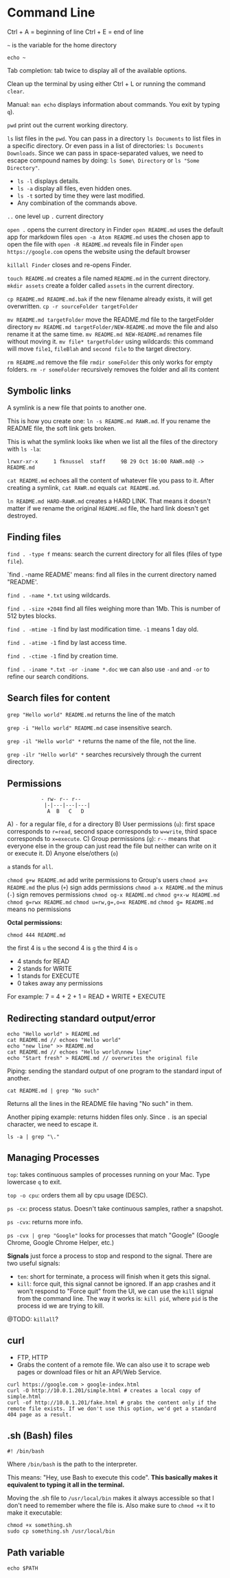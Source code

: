 # Command Line

Ctrl + A = beginning of line
Ctrl + E = end of line

`~` is the variable for the home directory

```
echo ~
```

Tab completion: tab twice to display all of the available options.

Clean up the terminal by using either Ctrl + L or running the command `clear`.

Manual: `man echo` displays information about commands. You exit by typing `q`).

`pwd` print out the current working directory.

`ls` list files in the `pwd`. You can pass in a directory `ls Documents` to list files in a specific directory. Or even pass in a list of directories: `ls Documents Downloads`. Since we can pass in space-separated values, we need to escape compound names by doing: `ls Some\ Directory` or `ls "Some Directory"`.

* `ls -l` displays details.
* `ls -a` display all files, even hidden ones.
* `ls -t` sorted by time they were last modified.
* Any combination of the commands above.

`..` one level up
`.` current directory

`open .` opens the current directory in Finder
`open README.md` uses the default app for markdown files
`open -a Atom README.md` uses the chosen app to open the file with
`open -R README.md` reveals file in Finder
`open https://google.com` opens the website using the default browser

`killall Finder` closes and re-opens Finder.

`touch README.md` creates a file named `README.md` in the current directory.
`mkdir assets` create a folder called `assets` in the current directory.

`cp README.md README.md.bak` if the new filename already exists, it will get overwritten.
`cp -r sourceFolder targetFolder`

`mv README.md targetFolder` move the README.md file to the targetFolder directory
`mv README.md targetFolder/NEW-README.md` move the file and also rename it at the same time.
`mv README.md NEW-README.md` renames file without moving it.
`mv file* targetFolder` using wildcards: this command will move `file1`, `fileBlah` and `second file` to the target directory.

`rm README.md` remove the file
`rmdir someFolder` this only works for empty folders.
`rm -r someFolder` recursively removes the folder and all its content

## Symbolic links

A symlink is a new file that points to another one. 

This is how you create one: `ln -s README.md RAWR.md`. If you rename the README file, the soft link gets broken.

This is what the symlink looks like when we list all the files of the directory with `ls -la`:

```
lrwxr-xr-x     1 fknussel  staff     9B 29 Oct 16:00 RAWR.md@ -> README.md
```

`cat README.md` echoes all the content of whatever file you pass to it. After creating a symlink, `cat RAWR.md` equals `cat README.md`.

`ln README.md HARD-RAWR.md` creates a HARD LINK. That means it doesn't matter if we rename the original `README.md` file, the hard link doesn't get destroyed.

## Finding files

`find . -type f` means: search the current directory for all files (files of type `file`).

`find . -name README' means: find all files in the current directory named "README'.

`find . -name *.txt` using wildcards.

`find . -size +2048` find all files weighing more than 1Mb. This is number of 512 bytes blocks.

`find . -mtime -1` find by last modification time. `-1` means 1 day old.

`find . -atime -1` find by last access time.

`find . -ctime -1` find by creation time.

`find . -iname *.txt -or -iname *.doc` we can also use `-and` and `-or` to refine our search conditions.

## Search files for content

`grep "Hello world" README.md` returns the line of the match

`grep -i "Hello world" README.md` case insensitive search.

`grep -il "Hello world" *` returns the name of the file, not the line.

`grep -ilr "Hello world" *` searches recursively through the current directory.

## Permissions

```
		   - rw- r-- r--
			|-|---|---|---|
			 A  B   C   D
```

A) `-` for a regular file, `d` for a directory
B) User permissions (`u`): first space corresponds to `r=read`, second space corresponds to `w=write`, third space corresponds to `x=execute`.
C) Group permissions (`g`): `r--` means that everyone else in the group can just read the file but neither can write on it or execute it.
D) Anyone else/others (`o`)

`a` stands for `all`.

`chmod g+w README.md` add write permissions to Group's users
`chmod a+x README.md` the plus (`+`) sign adds permissions
`chmod a-x README.md` the minus (`-`) sign removes permissions
`chmod og-x README.md`
`chmod g+x-w README.md`
`chmod g=rwx README.md`
`chmod u=rw,g=,o=x README.md`
`chmod g= README.md` means no permissions

**Octal permissions:**

```
chmod 444 README.md
```

the first 4 is `u`
the second 4 is `g`
the third 4 is `o`

* 4 stands for READ
* 2 stands for WRITE
* 1 stands for EXECUTE
* 0 takes away any permissions

For example: 7 = 4 + 2 + 1 = READ + WRITE + EXECUTE

## Redirecting standard output/error

```
echo "Hello world" > README.md
cat README.md // echoes "Hello world"
echo "new line" >> README.md
cat README.md // echoes "Hello world\nnew line"
echo "Start fresh" > README.md // overwrites the original file
```

Piping: sending the standard output of one program to the standard input of another.

```
cat README.md | grep "No such"
```

Returns all the lines in the README file having "No such" in them.

Another piping example: returns hidden files only. Since `.` is an special character, we need to escape it.

```
ls -a | grep "\."
```

## Managing Processes

`top`: takes continuous samples of processes running on your Mac. Type lowercase `q` to exit.

`top -o cpu`: orders them all by cpu usage (DESC).

`ps -cx`: process status. Doesn't take continuous samples, rather a snapshot.

`ps -cvx`: returns more info.

`ps -cvx | grep "Google"` looks for processes that match "Google" (Google Chrome, Google Chrome Helper, etc.)

**Signals** just force a process to stop and respond to the signal. There are two useful signals:

* `ten`: short for terminate, a process will finish when it gets this signal.
* `kill`: force quit, this signal cannot be ignored. If an app crashes and it won't respond to "Force quit" from the UI, we can use the `kill` signal from the command line. The way it works is: `kill pid`, where `pid` is the process id we are trying to kill.

@TODO: `killall`?

## curl

* FTP, HTTP
* Grabs the content of a remote file. We can also use it to scrape web pages or download files or hit an API/Web Service.

```
curl https://google.com > google-index.html
curl -O http://10.0.1.201/simple.html # creates a local copy of simple.html
curl -of http://10.0.1.201/fake.html # grabs the content only if the remote file exists. If we don't use this option, we'd get a standard 404 page as a result.
```

## .sh (Bash) files

```
#! /bin/bash
```

Where `/bin/bash` is the path to the interpreter.

This means: "Hey, use Bash to execute this code". **This basically makes it equivalent to typing it all in the terminal.**

Moving the .sh file to `/usr/local/bin` makes it always accessible so that I don't need to remember where the file is. Also make sure to `chmod +x` it to make it executable:

```
chmod +x something.sh
sudo cp something.sh /usr/local/bin
```

## Path variable

```
echo $PATH
```
